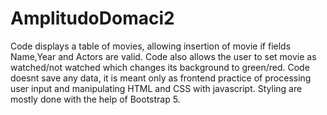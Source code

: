 # AmplitudoDomaci2
Code displays a table of movies, allowing insertion of movie if fields Name,Year and Actors are valid.
Code also allows the user to set movie as watched/not watched which changes its background to green/red.
Code doesnt save any data, it is meant only as frontend practice of processing user input and manipulating HTML and CSS with javascript.
Styling are mostly done with the help of Bootstrap 5.
